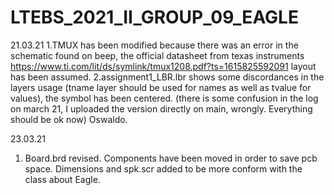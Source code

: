 # LTEBS_2021_II_GROUP_09_EAGLE
21.03.21
  1.TMUX has been modified because there was an error in the schematic found on beep, the official datasheet from texas instruments https://www.ti.com/lit/ds/symlink/tmux1208.pdf?ts=1615825592091 layout has been assumed.
  2.assignment1_LBR.lbr shows some discordances in the layers usage (tname layer should be used for names as well as tvalue for values), the symbol has been centered.
(there is some confusion in the log on march 21, I uploaded the version directly on main, wrongly. Everything should be ok now)
                                                            Oswaldo.

23.03.21
  1. Board.brd revised. Components have been moved in order to save pcb space. Dimensions and spk.scr added to be more conform with the class about Eagle.
